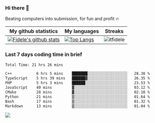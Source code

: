 ### Hi there 👋
<p>Beating computers into submission, for fun and profit 🔥</p>

|My github statistics|My languages|Streaks|
|-|-|-|
|[![Fidele's github stats](https://github-readme-stats.vercel.app/api?username=itfidele&count_private=true&show_icons=true&theme=dark&hide_title=true)](https://github.com/itfidele)|[![Top Langs](https://github-readme-stats.vercel.app/api/top-langs/?username=itfidele&show_icons=true&langs_count=8&theme=dark&layout=compact&hide_title=true)](https://github.com/itfidele)|![itfidele](https://github-readme-streak-stats.herokuapp.com/?user=itfidele&theme=dark)

### Last 7 days coding time in brief
<!--START_SECTION:waka-->

```txt
Total Time: 21 hrs 26 mins

C++           6 hrs 5 mins    ███████░░░░░░░░░░░░░░░░░░   28.38 %
TypeScript    5 hrs 39 mins   ██████▓░░░░░░░░░░░░░░░░░░   26.35 %
PHP           5 hrs 3 mins    ██████░░░░░░░░░░░░░░░░░░░   23.53 %
JavaScript    40 mins         ▓░░░░░░░░░░░░░░░░░░░░░░░░   03.12 %
CMake         28 mins         ▓░░░░░░░░░░░░░░░░░░░░░░░░   02.18 %
Python        21 mins         ▒░░░░░░░░░░░░░░░░░░░░░░░░   01.64 %
Bash          17 mins         ▒░░░░░░░░░░░░░░░░░░░░░░░░   01.32 %
Markdown      13 mins         ▒░░░░░░░░░░░░░░░░░░░░░░░░   01.04 %
```

<!--END_SECTION:waka-->

![](https://komarev.com/ghpvc/?username=itfidele)
